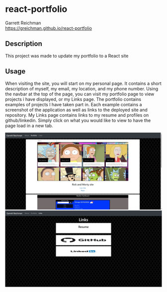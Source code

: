 # react-portfolio
Garrett Reichman <br/>
https://greichman.github.io/react-portfolio

## Description
   This project was made to update my portfolio to a React site

## Usage
  When visiting the site, you will start on my personal page. It contains a short description of myself, my email, my location, and my phone number. Using the navbar at the top of the page, you can visit my portfolio page to view projects i have displayed, or my Links page. The portfolio contains examples of projects I have taken part in. Each example contains a screenshot of the application as well as links to the deployed site and repository. My Links page contains links to my resume and profiles on github/linkedin. Simply click on what you would like to view to have the page load in a new tab.

![image](src/pictures/portfolio.jpg)
![image](src/pictures/links.png)
